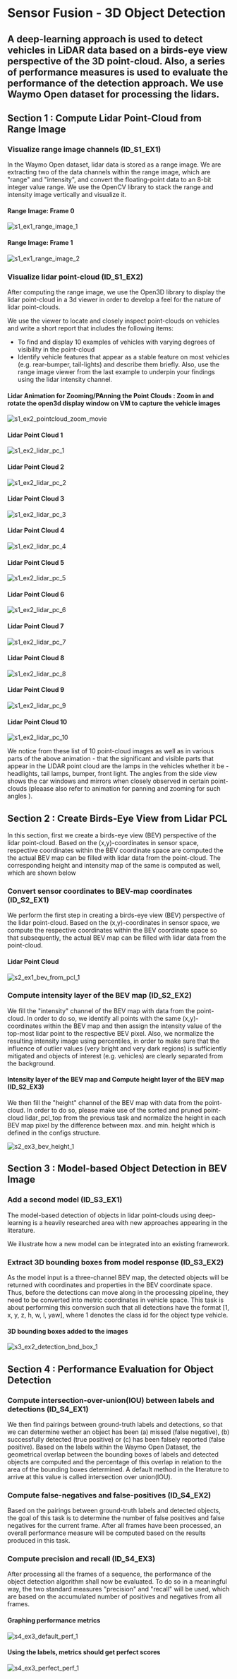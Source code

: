 
# Sensor Fusion - 3D Object Detection

## A deep-learning approach is used to detect vehicles in LiDAR data based on a birds-eye view perspective of the 3D point-cloud. Also, a series of performance measures is used to evaluate the performance of the detection approach. We use Waymo Open dataset for processing the lidars.


## Section 1 : Compute Lidar Point-Cloud from Range Image


### Visualize range image channels (ID_S1_EX1)

In the Waymo Open dataset, lidar data is stored as a range image. We are extracting two of the data channels within the range image, which are "range" and "intensity", and convert the floating-point data to an 8-bit integer value range. We use the OpenCV library to stack the range and intensity image vertically and visualize it.

#### Range Image: Frame 0 
![s1_ex1_range_image_1](./media/S1/s1_ex1_range_image_1.png)


#### Range Image: Frame 1 
![s1_ex1_range_image_2](./media/S1/s1_ex1_range_image_2.png)




### Visualize lidar point-cloud (ID_S1_EX2)

After computing the range image, we use the Open3D library to display the lidar point-cloud in a 3d viewer in order to develop a feel for the nature of lidar point-clouds. 


We use the viewer to locate and closely inspect point-clouds on vehicles and write a short report that includes the following items:


- To find and display 10 examples of vehicles with varying degrees of visibility in the point-cloud
- Identify vehicle features that appear as a stable feature on most vehicles (e.g. rear-bumper, tail-lights) and describe them briefly. Also, use the range image viewer from the last example to underpin your findings using the lidar intensity channel.


#### Lidar Animation for Zooming/PAnning the Point Clouds : Zoom in and rotate the open3d display window on VM to capture the vehicle images
![s1_ex2_pointcloud_zoom_movie](./media/S1/s1_ex2_pointcloud_zoom_movie_sample.gif)



#### Lidar Point Cloud 1
![s1_ex2_lidar_pc_1](./media/S1/s1_ex2_lidar_pc_1.png)

#### Lidar Point Cloud 2
![s1_ex2_lidar_pc_2](./media/S1/s1_ex2_lidar_pc_2.png)

#### Lidar Point Cloud 3
![s1_ex2_lidar_pc_3](./media/S1/s1_ex2_lidar_pc_3.png)

#### Lidar Point Cloud 4
![s1_ex2_lidar_pc_4](./media/S1/s1_ex2_lidar_pc_4.png)

#### Lidar Point Cloud 5
![s1_ex2_lidar_pc_5](./media/S1/s1_ex2_lidar_pc_5.png)

#### Lidar Point Cloud 6
![s1_ex2_lidar_pc_6](./media/S1/s1_ex2_lidar_pc_6.png)

#### Lidar Point Cloud 7
![s1_ex2_lidar_pc_7](./media/S1/s1_ex2_lidar_pc_7.png)

#### Lidar Point Cloud 8
![s1_ex2_lidar_pc_8](./media/S1/s1_ex2_lidar_pc_8.png)

#### Lidar Point Cloud 9
![s1_ex2_lidar_pc_9](./media/S1/s1_ex2_lidar_pc_9.png)

#### Lidar Point Cloud 10
![s1_ex2_lidar_pc_10](./media/S1/s1_ex2_lidar_pc_10.png)


We notice from these list of 10 point-cloud images as well as in various parts of the above animation - that the significant and visible parts that appear in the LIDAR point cloud are the lamps in the vehicles whether it be - headlights, tail lamps, bumper, front light. The angles from the side view shows the car windows and mirrors when closely observed in certain point-clouds (pleaase also refer to animation for panning and zooming for such angles ).




## Section 2 : Create Birds-Eye View from Lidar PCL


In this section, first we create a birds-eye view (BEV) perspective of the lidar point-cloud. Based on the (x,y)-coordinates in sensor space, respective coordinates within the BEV coordinate space are computed the the actual BEV map can be filled with lidar data from the point-cloud. The corresponding height and intensity map of the same is computed as well, which are shown below

### Convert sensor coordinates to BEV-map coordinates (ID_S2_EX1)
We perform the first step in creating a birds-eye view (BEV) perspective of the lidar point-cloud. Based on the (x,y)-coordinates in sensor space, we compute the respective coordinates within the BEV coordinate space so that  subsequently, the actual BEV map can be filled with lidar data from the point-cloud.

#### Lidar Point Cloud
![s2_ex1_bev_from_pcl_1](./media/S2/s2_ex1_bev_from_pcl_1.png)


### Compute intensity layer of the BEV map (ID_S2_EX2)

We fill the "intensity" channel of the BEV map with data from the point-cloud. In order to do so, we identify all points with the same (x,y)-coordinates within the BEV map and then assign the intensity value of the top-most lidar point to the respective BEV pixel. Also, we normalize the resulting intensity image using percentiles, in order to make sure that the influence of outlier values (very bright and very dark regions) is sufficiently mitigated and objects of interest (e.g. vehicles) are clearly separated from the background.

####  Intensity layer of the BEV map and Compute height layer of the BEV map (ID_S2_EX3)
We then fill the "height" channel of the BEV map with data from the point-cloud. In order to do so, please make use of the sorted and pruned point-cloud lidar_pcl_top from the previous task and normalize the height in each BEV map pixel by the difference between max. and min. height which is defined in the configs structure.

![s2_ex3_bev_height_1](./media/S2/s2_ex2_bev_intensity_height_1.png)






## Section 3 : Model-based Object Detection in BEV Image

### Add a second model (ID_S3_EX1)
The model-based detection of objects in lidar point-clouds using deep-learning is a heavily researched area with new approaches appearing in the literature. 

We illustrate how a new model can be integrated into an existing framework. 


### Extract 3D bounding boxes from model response (ID_S3_EX2)
As the model input is a three-channel BEV map, the detected objects will be returned with coordinates and properties in the BEV coordinate space. Thus, before the detections can move along in the processing pipeline, they need to be converted into metric coordinates in vehicle space. This task is about performing this conversion such that all detections have the format [1, x, y, z, h, w, l, yaw], where 1 denotes the class id for the object type vehicle.

#### 3D bounding boxes added to the images
![s3_ex2_detection_bnd_box_1](./media/S3/s3_ex2_detection_bnd_box_1.png)





## Section 4 : Performance Evaluation for Object Detection


### Compute intersection-over-union(IOU) between labels and detections (ID_S4_EX1)
We then find pairings between ground-truth labels and detections, so that we can determine wether an object has been (a) missed (false negative), (b) successfully detected (true positive) or (c) has been falsely reported (false positive). Based on the labels within the Waymo Open Dataset, the geometrical overlap between the bounding boxes of labels and detected objects are computed and the percentage of this overlap in relation to the area of the bounding boxes determined. A default method in the literature to arrive at this value is called intersection over union(IOU).


### Compute false-negatives and false-positives (ID_S4_EX2)
Based on the pairings between ground-truth labels and detected objects, the goal of this task is to determine the number of false positives and false negatives for the current frame. After all frames have been processed, an overall performance measure will be computed based on the results produced in this task.

### Compute precision and recall (ID_S4_EX3)
After processing all the frames of a sequence, the performance of the object detection algorithm shall now be evaluated. To do so in a meaningful way, the two standard measures "precision" and "recall" will be used, which are based on the accumulated number of positives and negatives from all frames.


#### Graphing performance metrics
![s4_ex3_default_perf_1](./media/S4/s4_ex3_default_perf_1.png)


#### Using the labels, metrics should get perfect scores
![s4_ex3_perfect_perf_1](./media/S4/s4_ex3_perfect_perf_1.png)


